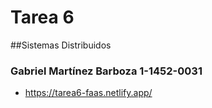 # Tarea 6
##Sistemas Distribuidos
### Gabriel Martínez Barboza 1-1452-0031

- https://tarea6-faas.netlify.app/
